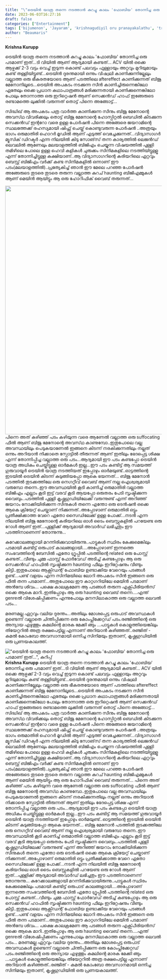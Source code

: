```yaml
---
title: "\"ട്രെയിൻ യാത്ര തന്നെ നടത്താൻ കുറച്ചു കാലം 'ഫോബിയ' തോന്നിച്ച ഒരു പടമാണ് ഇത്...\", കുറിപ്പ്"
date: 2023-06-03T16:27:16
draft: false
categories: ["Entertainment"]
tags: ['bijumenon', 'Jayaram', 'krishnagudiyil oru pranayakalathu', 'train accident']
author: "Beaumaris"
---
```


<strong>Krishna Kurupp</strong>

ട്രെയിൻ യാത്ര തന്നെ നടത്താൻ കുറച്ചു കാലം 'ഫോബിയ' തോന്നിച്ച ഒരു പടമാണ് ഇത്...ടി വിയിൽ ആണ് ആദ്യമായി കണ്ടത്... ACV യിൽ ഒക്കെ ആഴ്ചക്ക് 2-3 വട്ടം വെച്ച് ഇടുന്ന കൊണ്ട് പലവട്ടം ഫുള്ളായും അറ്റവും മുറിയുമായും കണ്ട് തള്ളിയിട്ടുണ്ട്...ട്രെയിൻ ദുരന്തമായി ഒന്നും വിഷ്വലി കാണിക്കുന്നില്ലേലും വല്ലാത്ത ഒരു ഭീകരതയോടെ ആണ് പടത്തിലെ aftereffect കാണിക്കുന്നത് ബിജു മേനോനിലൂടെ...ട്രെയിൻ അപകടം നടക്കുന്ന സീൻ കാണിച്ചിരുന്നെങ്കിലോ ഏതേലും ഒക്കെ പ്രധാന കഥാപാത്രങ്ങൾ മരിക്കുന്നതായി കാണിക്കുന്നെങ്കിലോ പോലും തോന്നാത്ത ഒരു ഇറിറ്റെഷൻ ആണ് സെക്കൻഡ് ഹാഫ് ഇങ്ങേരുടെ രണ്ടാമത്തെ ലുക്കിൽ വരുന്നത് തൊട്ട് പിന്നെ അങ്ങോട്ട്...

സിദ്ധിഖ് ആ അപകടം പത്ര വാർത്ത കാണിക്കുന്ന സീനും ബിജു മേനോന്റെ അവസ്‌ഥ വിവരിക്കലും തൊട്ട് ബിജു മേനോന്റെ ഹോസ്പിറ്റൽ ബെഡിൽ കിടക്കുന്ന സെക്കൻഡ് ഇന്ററോ വരെ ഉള്ള പോർഷൻ പിന്നെ അങ്ങേരെ ജയറാമിന്റെ സ്ഥലത്തേക്ക് രഹസ്യമായി ഷിഫ്റ്റ് ചെയ്ത് കൊണ്ടുവരുന്ന പോർഷൻ ..അത്രയും ഭാഗം ഒരുമാതിരി ഹൊറർ മൂഡിൽ ആണ് എടുത്ത് വെച്ചേക്കുന്നത്...വിദ്യാസാഗർ മ്യൂസിക് ഡിറക്ടർ എന്ന നിലയിൽ കിടു സോങ്‌സ് തന്ന കാര്യത്തിൽ ലെജൻഡ് ലെവലിൽ ആണേലും മലയാളത്തിൽ ബിജിഎം ചെയ്യുന്ന വിഷയത്തിൽ പുള്ളി തമിഴിലെ പോലെ ഉള്ള ഹെവി കളികൾ ചുരുക്കം സിനിമകളിലെ നടത്തിയിട്ടുള്ളൂ എന്ന് തോന്നിച്ചിട്ടുള്ള കക്ഷിയാണ്..ആ വിദ്യാസാഗറിന്റെ കരിയറിലെ ഏറ്റവും ബെസ്റ്റ് ബിജിഎം വർക്ക് കണ്ട സിനിമകളിൽ ഒന്നാണ് ഈ പടം(മലയാളത്തിൽ)..പ്രത്യേകിച്ച് ഞാൻ ഈ മേലെ പറഞ്ഞ പോർഷൻ അങ്ങേരുടെ തുടരെ തുടരെ തരുന്ന വല്ലാത്ത കുറച് haunting ബിജിഎമ്മുകൾ ആണ് മെയിൻ ആയിട്ടും ആ ഒരു ഹോറിഫിക് വൈബ് തരുന്നത്...

<a href="https://cdn.boolokam.com/articles/2023/06/dqdd.jpg"><img class="size-large wp-image-398219 aligncenter" src="https://cdn.boolokam.com/articles/2023/06/dqdd-1024x1024.jpg" alt="" width="800" height="800" /></a>പിന്നെ അത് കഴിഞ്ഞ് പടം കഴിയുന്ന വരെ ആണേൽ വല്ലാത്ത ഒരു suffocating ഫീൽ ആണ് ബിജു മേനോന്റെ അവസ്‌ഥ കാണുമ്പോ..ഇതുപോലെ വല്ല അവസ്ഥയിലും പെടുകയാണേൽ ഇങ്ങനെ കിടന്ന് നരകിക്കുന്നതിലും നല്ലത് ഒന്നും അറിയാൻ നിക്കാതെ സ്പോട്ടിൽ തീരുന്നത് ആണ് ഇതിലും ഭേദപ്പെട്ട ശിക്ഷ എന്ന് തോന്നിപ്പിച്ച വല്ലാത്ത ഒരു പടം...ആദ്യമായി ഈ പടം കണ്ടപ്പോ ട്രെയിൻ യാത്ര അധികം ചെയ്തിട്ടുള്ള ഓർമകൾ ഇല്ല...ഈ പടം കണ്ടിട്ട് ആ സമയത്ത് ഗുരുവായൂർ ട്രെയിൻ യാത്ര നടത്തിയത് ഇപ്പോഴും ഓർമയുണ്ട്..ഓട്ടത്തിന്റെ ഇടയിൽ ട്രെയിൻ കിടന്ന് കുടുങ്ങിയപ്പോ ആകെ ഭയന്നത്... ബിജു മേനോൻ പടത്തിൽ തുടക്കത്തിലേ ഒരു നെഗറ്റീവ് വൈബ് ആണ് നല്ല ഐശ്വര്യമായി വരുമ്പോ തന്നെ..ഈ അവസ്ഥയിൽ കൂടി കാണിച്ച് ഒരുമാതിരി വല്ലാത്ത ബിജിഎം എല്ലാം കൂടി ഇട്ട് വരവ് കൂടി ആയപ്പോ ഒരുതരം പേടി സൃഷ്ടിക്കുന്ന വൈബും..പടത്തിൽ പുള്ളി കൃഷ്ണഗുഡിയിലേക്ക് വരുന്നുണ്ട് എന്ന് അറിഞ്ഞ് ജയറാം നോക്കിയിരിക്കുന്ന സീനുകൾ തന്നെ എന്തോ ഒരു ടെൻഷൻ ഒക്കെ ആകെ ക്രിയേറ്റ് ചെയ്താണ് നിക്കുന്നത്..അപ്പോഴാണ് ഒരുമാതിരി ഒട്ടും പ്രതീക്ഷിക്കാത്ത വേറെ ഏതോ സൈഡിലേക്ക് ഉള്ള പോക്ക്...നടൻ എന്ന നിലയിൽ ബിജു മേനോന്റെ കരിയറിലെ ഓൾ ടൈം ബെസ്റ്റുകളിൽ പറയേണ്ട ഒരു റോൾ ആണ് ഇത്...പുള്ളിക്ക് ആദ്യമായി അവാർഡ് ലഭിച്ചതും ഈ പടത്തിനാണെന്ന് തോന്നുന്നു...

കുറേക്കാലങ്ങളായി മറന്നിരിക്കുവായിരുന്നു..പാട്ടുകൾ സ്ഥിരം കേക്കുമെങ്കിലും പടമായി കണ്ടിട്ട് ഒരുപാട് കാലങ്ങളായി....അപ്പോഴാണ് ഇന്നത്തെ സംഭവത്തിന്റെ ബേസിൽ ഏതോ ഗ്രൂപ്പിൽ പടത്തിന്റെ related ഒരു പോസ്റ്റ് കണ്ടത്...വീണ്ടും ചുമ്മ ഫാസ്റ്റ് ഫോർവേഡ് അടിച്ച് കണ്ടപ്പോഴും ആ ഒരു സെക്കൻഡ് ഹാഫിൽ സൃഷ്ടിക്കുന്ന haunting ഫീലും ഇറിറ്റേഷനും വീണ്ടും കിട്ടി..ഇതുപോലെ ആക്സിഡന്റ് ഫോബിയ ഉണ്ടാക്കിയ വേറെയും പടങ്ങൾ ഉണ്ട്...പണ്ട് വളയം എന്ന സിനിമയിലെ ലോറി അപകടം സീൻ ഇങ്ങനെ ഒരു ഫീൽ തന്ന പടമാണ്...അതുപോലെ ഈ കാറ്റഗറിയിലേ മെയിൻ പടമാണ് അൻമ്പേ ശിവം... പക്ഷെ കാലക്രമേണ ആ പടങ്ങൾ തരുന്ന എക്സ്പീരിയൻസ് ഒക്കെ ആകെ മാറി..ഇതിപ്പോഴും ആ ഒരു haunting വൈബ് തന്നെ....എന്ത് genreൽ വിശേഷിപ്പിക്കണം എന്നുപോലും മനസിലാകാത്ത ഒരു വല്ലാത്ത ലെവൽ പടം...

മരണമല്ല ഏറ്റവും വലിയ ദുരന്തം...അതിലും മോശപ്പെട്ട ഒരുപാട് അവസ്ഥകൾ ഉണ്ടെന്ന് വല്ലാതെ ചിന്തിപ്പിക്കുന്ന ഒരു കോംപ്ലിക്കേറ്റഡ് പടം.രഞ്ജിത്തിന്റെ ഒരു അന്യായ എഴുത്തും കമലിന്റെ മാരക മേക്കി ങ്ങും ...പാട്ടുകൾ കൊളുത്തിയെങ്കിലും തിയേറ്ററിൽ അത്ര രക്ഷപെട്ടില്ല എന്നാണ് അറിയാൻ കഴിഞ്ഞത്..രഞ്ജിത് - കമൽ കോംബോ അവസാനമായി ഒന്നിച്ച സിനിമയും ഇതാണ്, കൃഷ്ണഗുഡിയിൽ ഒരു പ്രണയകാലത്ത്.


!["ട്രെയിൻ യാത്ര തന്നെ നടത്താൻ കുറച്ചു കാലം 'ഫോബിയ' തോന്നിച്ച ഒരു പടമാണ് ഇത്...", കുറിപ്പ്](https://cdn.boolokam.com/articles/2023/06/dqdd-1024x1024.jpg)**Krishna Kurupp** ട്രെയിൻ യാത്ര തന്നെ നടത്താൻ കുറച്ചു കാലം 'ഫോബിയ' തോന്നിച്ച ഒരു പടമാണ് ഇത്...ടി വിയിൽ ആണ് ആദ്യമായി കണ്ടത്... ACV യിൽ ഒക്കെ ആഴ്ചക്ക് 2-3 വട്ടം വെച്ച് ഇടുന്ന കൊണ്ട് പലവട്ടം ഫുള്ളായും അറ്റവും മുറിയുമായും കണ്ട് തള്ളിയിട്ടുണ്ട്...ട്രെയിൻ ദുരന്തമായി ഒന്നും വിഷ്വലി കാണിക്കുന്നില്ലേലും വല്ലാത്ത ഒരു ഭീകരതയോടെ ആണ് പടത്തിലെ aftereffect കാണിക്കുന്നത് ബിജു മേനോനിലൂടെ...ട്രെയിൻ അപകടം നടക്കുന്ന സീൻ കാണിച്ചിരുന്നെങ്കിലോ ഏതേലും ഒക്കെ പ്രധാന കഥാപാത്രങ്ങൾ മരിക്കുന്നതായി കാണിക്കുന്നെങ്കിലോ പോലും തോന്നാത്ത ഒരു ഇറിറ്റെഷൻ ആണ് സെക്കൻഡ് ഹാഫ് ഇങ്ങേരുടെ രണ്ടാമത്തെ ലുക്കിൽ വരുന്നത് തൊട്ട് പിന്നെ അങ്ങോട്ട്... സിദ്ധിഖ് ആ അപകടം പത്ര വാർത്ത കാണിക്കുന്ന സീനും ബിജു മേനോന്റെ അവസ്‌ഥ വിവരിക്കലും തൊട്ട് ബിജു മേനോന്റെ ഹോസ്പിറ്റൽ ബെഡിൽ കിടക്കുന്ന സെക്കൻഡ് ഇന്ററോ വരെ ഉള്ള പോർഷൻ പിന്നെ അങ്ങേരെ ജയറാമിന്റെ സ്ഥലത്തേക്ക് രഹസ്യമായി ഷിഫ്റ്റ് ചെയ്ത് കൊണ്ടുവരുന്ന പോർഷൻ ..അത്രയും ഭാഗം ഒരുമാതിരി ഹൊറർ മൂഡിൽ ആണ് എടുത്ത് വെച്ചേക്കുന്നത്...വിദ്യാസാഗർ മ്യൂസിക് ഡിറക്ടർ എന്ന നിലയിൽ കിടു സോങ്‌സ് തന്ന കാര്യത്തിൽ ലെജൻഡ് ലെവലിൽ ആണേലും മലയാളത്തിൽ ബിജിഎം ചെയ്യുന്ന വിഷയത്തിൽ പുള്ളി തമിഴിലെ പോലെ ഉള്ള ഹെവി കളികൾ ചുരുക്കം സിനിമകളിലെ നടത്തിയിട്ടുള്ളൂ എന്ന് തോന്നിച്ചിട്ടുള്ള കക്ഷിയാണ്..ആ വിദ്യാസാഗറിന്റെ കരിയറിലെ ഏറ്റവും ബെസ്റ്റ് ബിജിഎം വർക്ക് കണ്ട സിനിമകളിൽ ഒന്നാണ് ഈ പടം(മലയാളത്തിൽ)..പ്രത്യേകിച്ച് ഞാൻ ഈ മേലെ പറഞ്ഞ പോർഷൻ അങ്ങേരുടെ തുടരെ തുടരെ തരുന്ന വല്ലാത്ത കുറച് haunting ബിജിഎമ്മുകൾ ആണ് മെയിൻ ആയിട്ടും ആ ഒരു ഹോറിഫിക് വൈബ് തരുന്നത്... [](https://cdn.boolokam.com/articles/2023/06/dqdd.jpg)പിന്നെ അത് കഴിഞ്ഞ് പടം കഴിയുന്ന വരെ ആണേൽ വല്ലാത്ത ഒരു suffocating ഫീൽ ആണ് ബിജു മേനോന്റെ അവസ്‌ഥ കാണുമ്പോ..ഇതുപോലെ വല്ല അവസ്ഥയിലും പെടുകയാണേൽ ഇങ്ങനെ കിടന്ന് നരകിക്കുന്നതിലും നല്ലത് ഒന്നും അറിയാൻ നിക്കാതെ സ്പോട്ടിൽ തീരുന്നത് ആണ് ഇതിലും ഭേദപ്പെട്ട ശിക്ഷ എന്ന് തോന്നിപ്പിച്ച വല്ലാത്ത ഒരു പടം...ആദ്യമായി ഈ പടം കണ്ടപ്പോ ട്രെയിൻ യാത്ര അധികം ചെയ്തിട്ടുള്ള ഓർമകൾ ഇല്ല...ഈ പടം കണ്ടിട്ട് ആ സമയത്ത് ഗുരുവായൂർ ട്രെയിൻ യാത്ര നടത്തിയത് ഇപ്പോഴും ഓർമയുണ്ട്..ഓട്ടത്തിന്റെ ഇടയിൽ ട്രെയിൻ കിടന്ന് കുടുങ്ങിയപ്പോ ആകെ ഭയന്നത്... ബിജു മേനോൻ പടത്തിൽ തുടക്കത്തിലേ ഒരു നെഗറ്റീവ് വൈബ് ആണ് നല്ല ഐശ്വര്യമായി വരുമ്പോ തന്നെ..ഈ അവസ്ഥയിൽ കൂടി കാണിച്ച് ഒരുമാതിരി വല്ലാത്ത ബിജിഎം എല്ലാം കൂടി ഇട്ട് വരവ് കൂടി ആയപ്പോ ഒരുതരം പേടി സൃഷ്ടിക്കുന്ന വൈബും..പടത്തിൽ പുള്ളി കൃഷ്ണഗുഡിയിലേക്ക് വരുന്നുണ്ട് എന്ന് അറിഞ്ഞ് ജയറാം നോക്കിയിരിക്കുന്ന സീനുകൾ തന്നെ എന്തോ ഒരു ടെൻഷൻ ഒക്കെ ആകെ ക്രിയേറ്റ് ചെയ്താണ് നിക്കുന്നത്..അപ്പോഴാണ് ഒരുമാതിരി ഒട്ടും പ്രതീക്ഷിക്കാത്ത വേറെ ഏതോ സൈഡിലേക്ക് ഉള്ള പോക്ക്...നടൻ എന്ന നിലയിൽ ബിജു മേനോന്റെ കരിയറിലെ ഓൾ ടൈം ബെസ്റ്റുകളിൽ പറയേണ്ട ഒരു റോൾ ആണ് ഇത്...പുള്ളിക്ക് ആദ്യമായി അവാർഡ് ലഭിച്ചതും ഈ പടത്തിനാണെന്ന് തോന്നുന്നു... കുറേക്കാലങ്ങളായി മറന്നിരിക്കുവായിരുന്നു..പാട്ടുകൾ സ്ഥിരം കേക്കുമെങ്കിലും പടമായി കണ്ടിട്ട് ഒരുപാട് കാലങ്ങളായി....അപ്പോഴാണ് ഇന്നത്തെ സംഭവത്തിന്റെ ബേസിൽ ഏതോ ഗ്രൂപ്പിൽ പടത്തിന്റെ related ഒരു പോസ്റ്റ് കണ്ടത്...വീണ്ടും ചുമ്മ ഫാസ്റ്റ് ഫോർവേഡ് അടിച്ച് കണ്ടപ്പോഴും ആ ഒരു സെക്കൻഡ് ഹാഫിൽ സൃഷ്ടിക്കുന്ന haunting ഫീലും ഇറിറ്റേഷനും വീണ്ടും കിട്ടി..ഇതുപോലെ ആക്സിഡന്റ് ഫോബിയ ഉണ്ടാക്കിയ വേറെയും പടങ്ങൾ ഉണ്ട്...പണ്ട് വളയം എന്ന സിനിമയിലെ ലോറി അപകടം സീൻ ഇങ്ങനെ ഒരു ഫീൽ തന്ന പടമാണ്...അതുപോലെ ഈ കാറ്റഗറിയിലേ മെയിൻ പടമാണ് അൻമ്പേ ശിവം... പക്ഷെ കാലക്രമേണ ആ പടങ്ങൾ തരുന്ന എക്സ്പീരിയൻസ് ഒക്കെ ആകെ മാറി..ഇതിപ്പോഴും ആ ഒരു haunting വൈബ് തന്നെ....എന്ത് genreൽ വിശേഷിപ്പിക്കണം എന്നുപോലും മനസിലാകാത്ത ഒരു വല്ലാത്ത ലെവൽ പടം... മരണമല്ല ഏറ്റവും വലിയ ദുരന്തം...അതിലും മോശപ്പെട്ട ഒരുപാട് അവസ്ഥകൾ ഉണ്ടെന്ന് വല്ലാതെ ചിന്തിപ്പിക്കുന്ന ഒരു കോംപ്ലിക്കേറ്റഡ് പടം.രഞ്ജിത്തിന്റെ ഒരു അന്യായ എഴുത്തും കമലിന്റെ മാരക മേക്കി ങ്ങും ...പാട്ടുകൾ കൊളുത്തിയെങ്കിലും തിയേറ്ററിൽ അത്ര രക്ഷപെട്ടില്ല എന്നാണ് അറിയാൻ കഴിഞ്ഞത്..രഞ്ജിത് - കമൽ കോംബോ അവസാനമായി ഒന്നിച്ച സിനിമയും ഇതാണ്, കൃഷ്ണഗുഡിയിൽ ഒരു പ്രണയകാലത്ത്.

